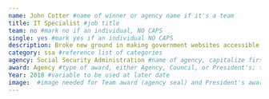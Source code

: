 ```yaml
---
name: John Cotter #name of winner or agency name if it's a team
title: IT Specialist #job title
team: no #mark no if an individual, NO CAPS
single: yes #mark yes if an individual NO CAPS
description: Broke new ground in making government websites accessible to users with disabilities. John built an open source tool that makes it free and easy for agencies across government to improve their websites and save tax dollars.  #description of why there winning award, in an excel spreadsheet
category: ssa #reference list of categories
agency: Social Security Administration #name of agency, capitalize first letter of each name
award: Agency #type of award, either Agency, Council, or President's; this is case sensitive so make sure to match the options listed exactly. This section generates the format of the card
Year: 2018 #variable to be used at later date
image:  #image needed for Team award (agency seal) and President's award (headshot); leave empty if and individual Agency award
---
```

